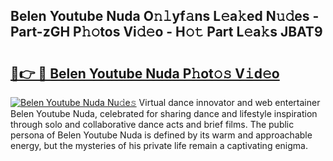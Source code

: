 ## Belen Youtube Nuda O𝚗𝚕yf𝚊ns L𝚎a𝚔ed N𝚞𝚍es - Part-zGH P𝚑𝚘tos Vi𝚍𝚎o - H𝚘𝚝 Part L𝚎a𝚔s JBAT9

# <h2><a href="http://kfdo68.oniu.top/?m=Belen+Youtube+Nuda">🔗👉 🔴 Belen Youtube Nuda P𝚑ot𝚘𝚜 V𝚒d𝚎o</a></h2>

[![Belen Youtube Nuda Nu𝚍e𝚜](https://i.imgur.com/0qMVB7G.gif)](http://kfdo68.oniu.top/?m=Belen+Youtube+Nuda)
Virtual dance innovator and web entertainer Belen Youtube Nuda, celebrated for sharing dance and lifestyle inspiration through solo and collaborative dance acts and brief films. The public persona of Belen Youtube Nuda is defined by its warm and approachable energy, but the mysteries of his private life remain a captivating enigma.  
